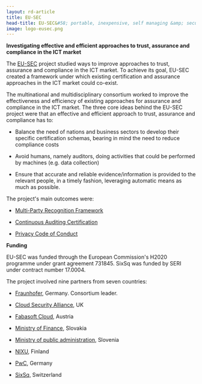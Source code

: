 ```yaml
---
layout: rd-article
title: EU-SEC
head-title: EU-SEC&#58; portable, inexpensive, self managing &amp; secure cloud
image: logo-eusec.png
---
```


**Investigating effective and efficient approaches to trust, assurance and compliance in the ICT market**

The [EU-SEC](https://www.sec-cert.eu/) project studied ways to improve approaches to trust, assurance and compliance in the ICT market. To achieve its goal, EU-SEC created a framework under which existing certification and assurance approaches in the ICT market could co-exist.

The multinational and multidisciplinary consortium worked to improve the effectiveness and efficiency of existing approaches for assurance and compliance in the ICT market. The three core ideas behind the EU-SEC project were that an effective and efficient approach to trust, assurance and compliance has to:

- Balance the need of nations and business sectors to develop their specific certification schemas, bearing in mind the need to reduce compliance costs

- Avoid humans, namely auditors, doing activities that could be performed by machines (e.g. data collection)

- Ensure that accurate and reliable evidence/information is provided to the relevant people, in a timely fashion, leveraging automatic means as much as possible.


The project's main outcomes were:

- [Multi-Party Recognition Framework](https://www.sec-cert.eu/eu-sec/Multi-Party_Recognition_Framework)

- [Continuous Auditing Certification](https://www.sec-cert.eu/eu-sec/Continuous_Auditing_Certification)

- [Privacy Code of Conduct](https://www.sec-cert.eu/eu-sec/pcoc)

**Funding** 

EU-SEC was funded through the European Commission's H2020
  programme under grant agreement 731845. SixSq was funded by SERI under contract number 17.0004.

The project involved nine partners from seven countries:

- [Fraunhofer](https://www.fraunhofer.de), Germany. Consortium leader.

- [Cloud Security Alliance](https://cloudsecurityalliance.org), UK

- [Fabasoft Cloud](https://www.fabasoft.com/en/), Austria 

- [Ministry of Finance](http://www.finance.gov.sk/en/), Slovakia

- [Ministry of public administration](http://www.mju.gov.si/en/), Slovenia

- [NIXU](https://www.nixu.com), Finland 

- [PwC](http://www.pwc.de/en/), Germany

- [SixSq](http://sixsq.com), Switzerland 

